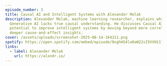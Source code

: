 ```yaml
---
episode_number: 3
title: Causal AI and Intelligent Systems with Alexander Molak
description: Alexander Molak, machine learning researcher, explains why
  Generative AI lacks true causal understanding. He discusses Causal AI and its
  potential to improve intelligent systems by moving beyond mere correlation to
  deeper cause-and-effect insights.
cover: /assets/uploads/screenshot-2025-08-14-164211.png
spotify: https://open.spotify.com/embed/episode/0xghHS4lo0aW22sI5VVH11?utm_source=generator
links:
  - label: Alexander Molak
    url: https://alxndr.io/
---
```

